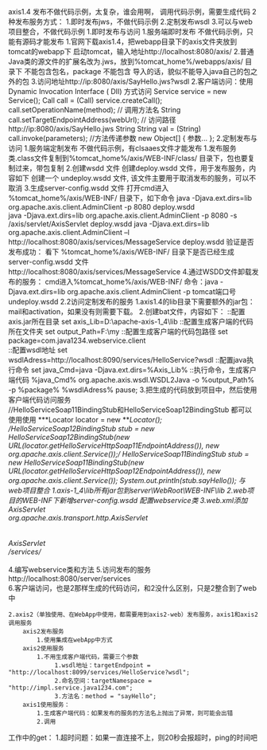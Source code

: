 axis1.4
    发布不做代码示例，太复杂，谁会用啊，
    调用代码示例，需要生成代码
    2种发布服务方式：
        1.即时发布jws，不做代码示例
        2.定制发布wsdl
        3.可以与web项目整合，不做代码示例
    1.即时发布与访问
        1.服务端即时发布
            不做代码示例，只能有源码才能发布
            1.官网下载axis1.4，把webapp目录下的axis文件夹放到tomcat的webapp下
                启动tomcat，输入地址http://localhost:8080/axis/
            2.普通Java类的源文件的扩展名改为.jws，放到%tomcat_home%/webapps/axis/ 目录下
                不能包含包名，package 不能包含
                导入的话，貌似不能导入java自己的包之外的包
            3.访问地址http://ip:8080/axis/SayHello.jws?wsdl
        2.客户端访问：使用 Dynamic Invocation Interface ( DII) 方式访问 
            Service service = new Service();
            Call call = (Call) service.createCall();        
            call.setOperationName(method);  // 调用方法名 String
            call.setTargetEndpointAddress(webUrl);  // 访问路径 http://ip:8080/axis/SayHello.jws  String
            String val = (String) call.invoke(parameters); //方法传递参数  new Object[] { 参数... };
    2.定制发布与访问
        1.服务端定制发布
            不做代码示例，有clsaaes文件才能发布
            1.发布服务类.class文件复制到%tomcat_home%/axis/WEB-INF/class/ 目录下，包也要复制过来，带包复制
            2.创建wsdd 文件
                创建deploy.wsdd 文件，用于发布服务，内容如下
                    <deployment name="test" xmlns="http://xml.apache.org/axis/wsdd/"
                        xmlns:java="http://xml.apache.org/axis/wsdd/providers/java">
                        <service name="服务名，随便娶" provider="java:RPC" style="rpc" use="encoded">
                            <parameter name="className" value="服务类名，全路径带包路径"/>
                            <parameter name="allowedMethods" value="*"/>
                             <typeMapping xmlns:ns1="http://wsaxis.michael.com" qname="ns1:userBean"
                                 type="java:参数全路径类名"
                                 serializer="org.apache.axis.encoding.ser.BeanSerializerFactory"
                                 deserializer="org.apache.axis.encoding.ser.BeanDeserializerFactory"
                                 encodingStyle="http://schemas.xmlsoap.org/soap/encoding/"/>
                        </service>
                    </deployment>
                创建一个 undeploy.wsdd 文件, 该文件主要用于取消发布的服务，可以不取消
                    <undeployment xmlns="http://xml.apache.org/axis/wsdd/">
                        <service name="服务名"/>
                    </undeployment>
            3.生成server-config.wsdd 文件
                打开cmd进入 %tomcat_home%/axis/WEB-INF/ 目录下，如下命令
                java -Djava.ext.dirs=lib org.apache.axis.client.AdminClient -p 8080 deploy.wsdd   
                java -Djava.ext.dirs=lib org.apache.axis.client.AdminClient -p 8080 -s /axis/servlet/AxisServlet deploy.wsdd
                java -Djava.ext.dirs=lib org.apache.axis.client.AdminClient –l http://localhost:8080/axis/services/MessageService deploy.wsdd
                验证是否发布成功：
                    看下 %tomcat_home%/axis/WEB-INF/  目录下是否已经生成 server-config.wsdd 文件
                    http://localhost:8080/axis/services/MessageService 
            4.通过WSDD文件卸载发布的服务：
                cmd进入%tomcat_home%/axis/WEB-INF/
                命令：java -Djava.ext.dirs=lib org.apache.axis.client.AdminClient -p tomcat端口号 undeploy.wsdd
        2.2访问定制发布的服务 
            1.axis1.4的lib目录下需要额外的jar包：mail和activation，如果没有则需要下载。
            2.创建bat文件，内容如下：
                ::配置axis.jar所在目录
                set axis_Lib=D:\apache-axis-1_4\lib
                ::配置生成客户端的代码所在文件夹
                set output_Path=F:\my
                ::配置生成客户端的代码包路径
                set package=com.java1234.webservice.client  
                ::配置wsdl地址
                set wsdlAdress=http://localhost:8090/services/HelloService?wsdl
                ::配置java执行命令
                set java_Cmd=java -Djava.ext.dirs=%Axis_Lib%
                ::执行命令，生成客户端代码
                %java_Cmd% org.apache.axis.wsdl.WSDL2Java -o %output_Path% -p %package% %wsdlAdress%
                pause;
            3.把生成的代码放到项目中，然后使用客户端代码访问服务               
                //HelloServiceSoap11BindingStub和HelloServiceSoap12BindingStub 都可以使用使用
                ***Locator locator = new ***Locator();
                /*HelloServiceSoap12BindingStub stub =
                        new HelloServiceSoap12BindingStub(new URL(locator.getHelloServiceHttpSoap11EndpointAddress()), new
                             org.apache.axis.client.Service());*/
                HelloServiceSoap11BindingStub stub =
                        new HelloServiceSoap11BindingStub(new URL(locator.getHelloServiceHttpSoap12EndpointAddress()), new
                             org.apache.axis.client.Service());
                System.out.println(stub.sayHello());
    与web项目整合
        1.axis-1_4\lib所有jar包到server\WebRoot\WEB-INF\lib
        2.web项目的WEB-INF下新增server-config.wsdd
            配置webservice类
        3.web.xml添加
             <servlet>  
                 <servlet-name>AxisServlet</servlet-name>  
                 <servlet-class>org.apache.axis.transport.http.AxisServlet</servlet-class>  
             </servlet>  
             <servlet-mapping>  
                 <servlet-name>AxisServlet</servlet-name>  
                 <url-pattern>/services/*</url-pattern>  
             </servlet-mapping>   
        4.编写webservice类和方法
        5.访问发布的服务
            http://localhost:8080/server/services  
        6.客户端访问，也是2那样生成的代码访问，和2没什么区别，只是2整合到了web中          
   
        
   
            
            
            

    2.axis2（单独使用、在WebApp中使用，都需要用到axis2-web）发布服务，axis1和axis2调用服务
        axis2发布服务
            1.使用集成在webApp中方式
        axis2使用服务
            1.不用生成客户端代码，需要三个参数
                 1.wsdl地址：targetEndpoint = "http://localhost:8099/services/HelloService?wsdl";
                 2.命名空间：targetNamespace = "http://impl.service.java1234.com";
                 3.方法名：method = "sayHello";
        axis1使用服务：
            1.生成客户端代码：如果发布的服务的方法名上抛出了异常，则可能会出错
            2.调用
            
工作中的get：
    1.超时问题：如果一直连接不上，则20秒会报超时，ping的时间吧